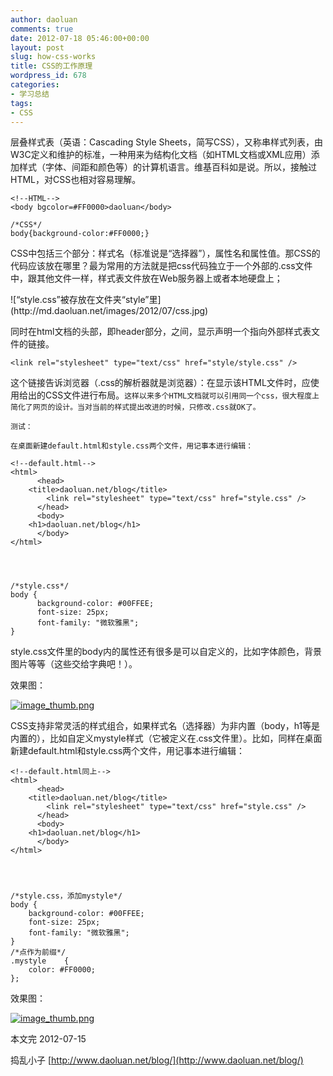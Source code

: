 ```yaml
---
author: daoluan
comments: true
date: 2012-07-18 05:46:00+00:00
layout: post
slug: how-css-works
title: CSS的工作原理
wordpress_id: 678
categories:
- 学习总结
tags:
- CSS
---
```


层叠样式表（英语：Cascading Style Sheets，简写CSS），又称串样式列表，由W3C定义和维护的标准，一种用来为结构化文档（如HTML文档或XML应用）添加样式（字体、间距和颜色等）的计算机语言。维基百科如是说。所以，接触过HTML，对CSS也相对容易理解。

    
    <!--HTML-->
    <body bgcolor=#FF0000>daoluan</body>
    
    /*CSS*/
    body{background-color:#FF0000;}


CSS中包括三个部分：样式名（标准说是“选择器”），属性名和属性值。那CSS的代码应该放在哪里？最为常用的方法就是把css代码独立于一个外部的.css文件中，跟其他文件一样，样式表文件放在Web服务器上或者本地硬盘上；

<!-- more -->![“style.css”被存放在文件夹“style”里](http://md.daoluan.net/images/2012/07/css.jpg)

同时在html文档的头部，即header部分，<head></head>之间，显示声明一个指向外部样式表文件的链接。

    
    <link rel="stylesheet" type="text/css" href="style/style.css" />


这个链接告诉浏览器（.css的解析器就是浏览器）：在显示该HTML文件时，应使用给出的CSS文件进行布局。`这样以来多个HTML文档就可以引用同一个css，很大程度上简化了网页的设计。当对当前的样式提出改进的时候，只修改.css就OK了。`

`测试：`

`在桌面新建default.html和style.css两个文件，用记事本进行编辑：`

    
    <!--default.html-->
    <html> 
          <head> 
        <title>daoluan.net/blog</title> 
            <link rel="stylesheet" type="text/css" href="style.css" /> 
          </head> 
          <body> 
        <h1>daoluan.net/blog</h1> 
          </body> 
    </html>



    
    /*style.css*/
    body { 
          background-color: #00FFEE; 
          font-size: 25px; 
          font-family: "微软雅黑"; 
    }


style.css文件里的body内的属性还有很多是可以自定义的，比如字体颜色，背景图片等等（这些交给字典吧！）。

效果图：

[![image_thumb.png](http://md.daoluan.net/images/2012/07/image_thumb3.png)](http://md.daoluan.net/images/2012/07/image_thumb3.png)

CSS支持非常灵活的样式组合，如果样式名（选择器）为非内置（body，h1等是内置的），比如自定义mystyle样式（它被定义在.css文件里）。比如，同样在桌面新建default.html和style.css两个文件，用记事本进行编辑：

    
    <!--default.html同上-->
    <html> 
          <head> 
        <title>daoluan.net/blog</title> 
            <link rel="stylesheet" type="text/css" href="style.css" /> 
          </head> 
          <body> 
        <h1>daoluan.net/blog</h1> 
          </body> 
    </html>



    
    /*style.css，添加mystyle*/
    body {
    	background-color: #00FFEE;
    	font-size: 25px;
    	font-family: "微软雅黑";
    }
    /*点作为前缀*/
    .mystyle	{
    	color: #FF0000;
    };


效果图：

[![image_thumb.png](http://md.daoluan.net/images/2012/07/image_thumb4.png)](http://md.daoluan.net/images/2012/07/image_thumb4.png)


本文完 2012-07-15

捣乱小子 [http://www.daoluan.net/blog/](http://www.daoluan.net/blog/)
